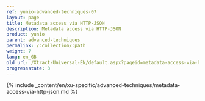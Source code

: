 ```yaml
---
ref: yunio-advanced-techniques-07
layout: page
title: Metadata access via HTTP-JSON
description: Metadata access via HTTP-JSON
product: yunio
parent: advanced-techniques
permalink: /:collection/:path
weight: 7
lang: en_GB
old_url: /Xtract-Universal-EN/default.aspx?pageid=metadata-access-via-http
progressstate: 3
---
```


{% include _content/en/xu-specific/advanced-techniques/metadata-access-via-http-json.md %}
